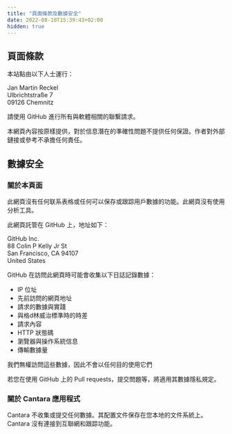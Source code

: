 ```yaml
---
title: "頁面條款及數據安全"
date: 2022-08-10T15:39:43+02:00
hidden: true
---
```


## 頁面條款

本站點由以下人士運行：

Jan Martin Reckel  
Ulbrichtstraße 7  
09126 Chemnitz

請使用 GitHub 進行所有與軟體相關的聯繫請求。

本網頁內容按原樣提供，對於信息潛在的準確性問題不提供任何保證。作者對外部鏈接或參考不承擔任何責任。

## 數據安全

### 關於本頁面

此網頁沒有任何联系表格或任何可以保存或跟踪用戶數據的功能。此網頁沒有使用分析工具。

此網頁託管在 GitHub 上，地址如下：

GitHub Inc.  
88 Colin P Kelly Jr St  
San Francisco, CA 94107  
United States

GitHub 在訪問此網頁時可能會收集以下日誌記錄數據：

* IP 位址
* 先前訪問的網頁地址
* 請求的數據與實踐
* 與格d林威治標準時的時差
* 請求內容
* HTTP 狀態碼
* 瀏覽器與操作系統信息
* 傳輸數據量

我們無權訪問這些數據，因此不會以任何目的使用它們

若您在使用 GitHub 上的 Pull requests，提交問題等，將適用其數據隱私規定。

### 關於 Cantara 應用程式

Cantara 不收集或提交任何數據。其配置文件保存在您本地的文件系統上。 Cantara 沒有連接到互聯網和跟踪功能。
